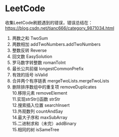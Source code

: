# LeetCode  
收集LeetCode刷题遇到的错误，错误总结在：https://blog.csdn.net/tianc666/category_9871034.html  
1. 两数之和  TwoSum  
2. 两数相加  addTwoNumbers.addTwoNumbers  
3. 整数反转  Reverse  
4. 回文数    EasySolution  
5. 罗马数字转整数    romanToInt  
6. 最长公共前缀      longestCommonPrefix  
7. 有效的括号        isValid  
8. 合并两个有序链表  mergeTwoLists.mergeTwoLists  
9. 删除排序数组中的重复项    removeDuplicates  
10.移除元素  removeElement  
11.实现strStr()函数  strStr  
12.搜索插入位置      searchInsert  
13.外观数列          countAndSay  
14.最大子序和        maxSubArray  
15.二进制求和（未完）addBinary  
15.相同的树          isSameTree
